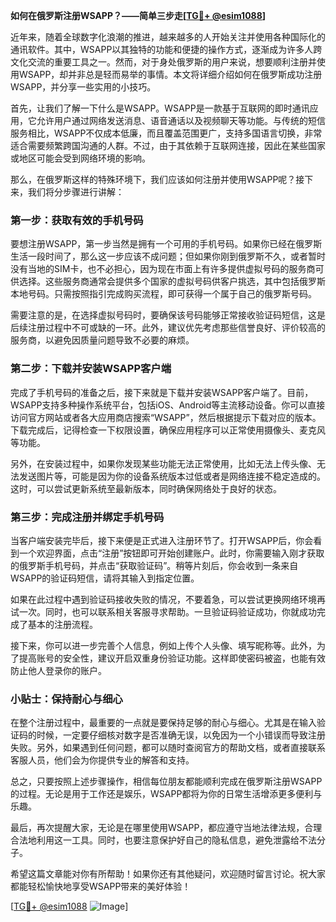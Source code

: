 **如何在俄罗斯注册WSAPP？——简单三步走[[TG💪+ @esim1088](https://t.me/s/esim1088)]**

近年来，随着全球数字化浪潮的推进，越来越多的人开始关注并使用各种国际化的通讯软件。其中，WSAPP以其独特的功能和便捷的操作方式，逐渐成为许多人跨文化交流的重要工具之一。然而，对于身处俄罗斯的用户来说，想要顺利注册并使用WSAPP，却并非总是轻而易举的事情。本文将详细介绍如何在俄罗斯成功注册WSAPP，并分享一些实用的小技巧。

首先，让我们了解一下什么是WSAPP。WSAPP是一款基于互联网的即时通讯应用，它允许用户通过网络发送消息、语音通话以及视频聊天等功能。与传统的短信服务相比，WSAPP不仅成本低廉，而且覆盖范围更广，支持多国语言切换，非常适合需要频繁跨国沟通的人群。不过，由于其依赖于互联网连接，因此在某些国家或地区可能会受到网络环境的影响。

那么，在俄罗斯这样的特殊环境下，我们应该如何注册并使用WSAPP呢？接下来，我们将分步骤进行讲解：

### 第一步：获取有效的手机号码

要想注册WSAPP，第一步当然是拥有一个可用的手机号码。如果你已经在俄罗斯生活一段时间了，那么这一步应该不成问题；但如果你刚到俄罗斯不久，或者暂时没有当地的SIM卡，也不必担心，因为现在市面上有许多提供虚拟号码的服务商可供选择。这些服务商通常会提供多个国家的虚拟号码供客户挑选，其中包括俄罗斯本地号码。只需按照指引完成购买流程，即可获得一个属于自己的俄罗斯号码。

需要注意的是，在选择虚拟号码时，要确保该号码能够正常接收验证码短信，这是后续注册过程中不可或缺的一环。此外，建议优先考虑那些信誉良好、评价较高的服务商，以避免因质量问题导致不必要的麻烦。

### 第二步：下载并安装WSAPP客户端

完成了手机号码的准备之后，接下来就是下载并安装WSAPP客户端了。目前，WSAPP支持多种操作系统平台，包括iOS、Android等主流移动设备。你可以直接访问官方网站或者各大应用商店搜索“WSAPP”，然后根据提示下载对应的版本。下载完成后，记得检查一下权限设置，确保应用程序可以正常使用摄像头、麦克风等功能。

另外，在安装过程中，如果你发现某些功能无法正常使用，比如无法上传头像、无法发送图片等，可能是因为你的设备系统版本过低或者是网络连接不稳定造成的。这时，可以尝试更新系统至最新版本，同时确保网络处于良好的状态。

### 第三步：完成注册并绑定手机号码

当客户端安装完毕后，接下来便是正式进入注册环节了。打开WSAPP后，你会看到一个欢迎界面，点击“注册”按钮即可开始创建账户。此时，你需要输入刚才获取的俄罗斯手机号码，并点击“获取验证码”。稍等片刻后，你会收到一条来自WSAPP的验证码短信，请将其输入到指定位置。

如果在此过程中遇到验证码接收失败的情况，不要着急，可以尝试更换网络环境再试一次。同时，也可以联系相关客服寻求帮助。一旦验证码验证成功，你就成功完成了基本的注册流程。

接下来，你可以进一步完善个人信息，例如上传个人头像、填写昵称等。此外，为了提高账号的安全性，建议开启双重身份验证功能。这样即使密码被盗，也能有效防止他人登录你的账户。

### 小贴士：保持耐心与细心

在整个注册过程中，最重要的一点就是要保持足够的耐心与细心。尤其是在输入验证码的时候，一定要仔细核对数字是否准确无误，以免因为一个小错误而导致注册失败。另外，如果遇到任何问题，都可以随时查阅官方的帮助文档，或者直接联系客服人员，他们会为你提供专业的解答和支持。

总之，只要按照上述步骤操作，相信每位朋友都能顺利完成在俄罗斯注册WSAPP的过程。无论是用于工作还是娱乐，WSAPP都将为你的日常生活增添更多便利与乐趣。

最后，再次提醒大家，无论是在哪里使用WSAPP，都应遵守当地法律法规，合理合法地利用这一工具。同时，也要注意保护好自己的隐私信息，避免泄露给不法分子。

希望这篇文章能对你有所帮助！如果你还有其他疑问，欢迎随时留言讨论。祝大家都能轻松愉快地享受WSAPP带来的美好体验！

[[TG💪+ @esim1088](https://t.me/s/esim1088) ![Image](https://i.postimg.cc/4NQfJmqS/Snipaste-2025-05-13-00-14-12.png)]